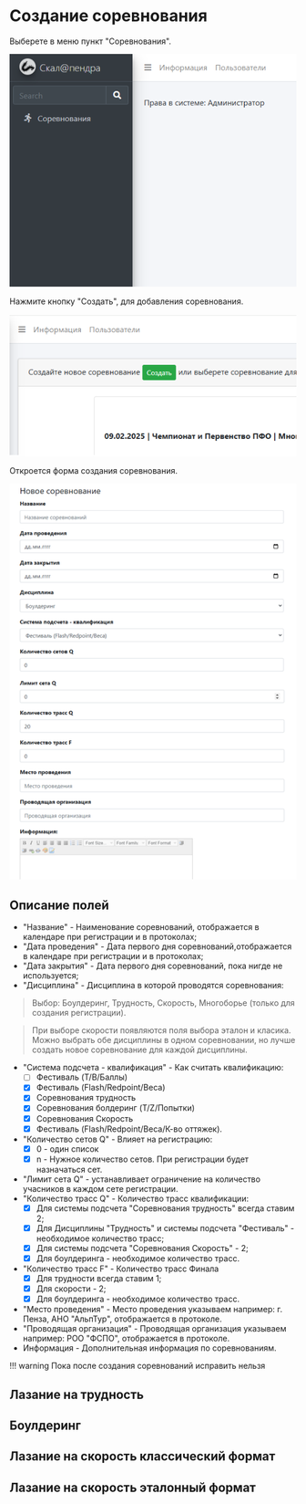 # Создание соревнования

Выберете в меню пункт "Соревнования".

![Competition screen](img/comp_br.png)

Нажмите кнопку "Создать", для добавления соревнования.

![Competition screen](img/comp_br_1.png)

Откроется форма создания соревнования.

![Competition screen](img/comp_br_2.png)

## Описание полей

* "Название" - Наименование соревнований, отображается в календаре при
регистрации и в протоколах;
* "Дата проведения" - Дата первого дня соревнований,отображается в календаре при
  регистрации и в протоколах; 
* "Дата закрытия" - Дата первого дня соревнований, пока нигде не используется;
* "Дисциплина" - Дисциплина в которой проводятся соревнования:

>Выбор: Боулдеринг, Трудность, Скорость, Многоборье (только для создания регистрации).

>При выборе скорости появляются поля выбора эталон и класика. Можно выбрать обе дисциплины
>в одном соревновании, но лучше создать новое соревнование для каждой дисциплины.

* "Система подсчета - квалификация" - Как считать квалификацию:
    * [ ] Фестиваль (T/B/Баллы)
    * [x] Фестиваль (Flash/Redpoint/Веса)
    * [x] Соревнования трудность
    * [x] Соревнования болдеринг (T/Z/Попытки)
    * [x] Соревнования Скорость 
    * [x] Фестиваль (Flash/Redpoint/Веса/К-во оттяжек).

* "Количество cетов Q" - Влияет на регистрацию:
    * [x] 0 - один список
    * [x] n - Нужное количество сетов. При регистрации будет назначаться сет.

* "Лимит cета Q" - устанавливает ограничение на количество учасников в каждом сете регистрации.
* "Количество трасс Q" - Количество трасс квалификации:
    * [x] Для системы подсчета "Соревнования трудность" всегда ставим 2;
    * [x] Для Дисциплины "Трудность" и системы подсчета "Фестиваль" - необходимое количество трасс;
    * [x] Для системы подсчета "Соревнования Скорость" - 2;
    * [x] Для боулдеринга - необходимое количество трасс.

* "Количество трасс F" - Количество трасс Финала
    * [x] Для трудности всегда ставим 1;
    * [x] Для скорости - 2;
    * [x] Для боулдеринга - необходимое количество трасс.

* "Место проведения" - Место проведения указываем например: г. Пенза, АНО "АльпТур", отображается
в протоколе.
* "Проводящая организация" - Проводящая организация указываем например: РОО "ФСПО", отображается 
в протоколе.
* Информация - Дополнительная информация по соревнованиям.

!!! warning
    Пока после создания соревнований исправить нельзя

## Лазание на трудность

## Боулдеринг

## Лазание на скорость классический формат

## Лазание на скорость эталонный формат
